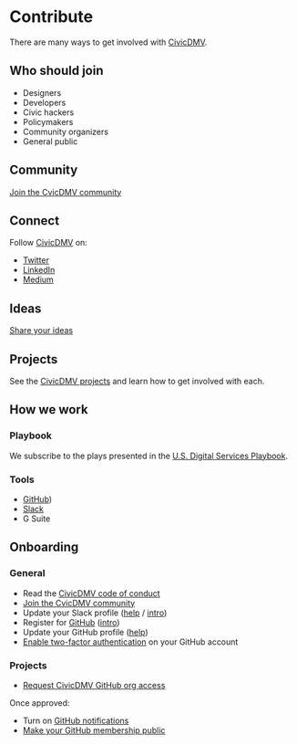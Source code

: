 # Contribute

There are many ways to get involved with [CivicDMV](https://civicdmv.org/).

## Who should join

* Designers
* Developers
* Civic hackers
* Policymakers
* Community organizers
* General public

## Community

[Join the CvicDMV community](https://join.slack.com/t/civicdmv/shared_invite/enQtNjEyNjEwMjQ4OTAzLWQ4M2FlMDI0NzNiNTNmNjc4YjY2N2FmNzYwMjE5Mzg5OGVkYzY5ZDhmNjljMGY0MWY4ZDI5MGZhM2Y5ZmRkYjM)

## Connect

Follow [CivicDMV](https://civicdmv.org/) on:

* [Twitter](https://twitter.com/civic_dmv/)
* [LinkedIn](https://linkedin.com/company/civicdmv)
* [Medium](https://medium.com/civicdmv)

## Ideas

[Share your ideas](https://github.com/CivicDMV/ideas/issues/new)

## Projects

See the [CivicDMV projects](https://civicdmv-handbook.readthedocs.io/en/latest/projects/) and learn how to get involved with each.

## How we work

### Playbook

We subscribe to the plays presented in the [U.S. Digital Services Playbook](https://playbook.cio.gov/).

### Tools

* [GitHub](https://github.com))
* [Slack](https://slack.com)
* G Suite

## Onboarding

### General

* Read the [CivicDMV code of conduct](https://civicdmv-handbook.readthedocs.io/en/latest/conduct/)
* [Join the CvicDMV community](https://join.slack.com/t/civicdmv/shared_invite/enQtNjEyNjEwMjQ4OTAzLWQ4M2FlMDI0NzNiNTNmNjc4YjY2N2FmNzYwMjE5Mzg5OGVkYzY5ZDhmNjljMGY0MWY4ZDI5MGZhM2Y5ZmRkYjM)
* Update your Slack profile ([help](https://get.slack.help/hc/en-us/articles/204092246-Edit-your-profile) / [intro](https://guides.github.com/))
* Register for [GitHub](https://github.com) ([intro](https://guides.github.com/))
* Update your GitHub profile ([help](https://help.github.com/en/articles/about-your-profile))
* [Enable two-factor authentication](https://github.com/settings/security) on your GitHub account

### Projects

* [Request CivicDMV GitHub org access](https://github.com/civicdmv/ops/issues/new?assignees=&labels=&template=github-org-access-request.md&title=GitHub+org+access+request)

Once approved: 

* Turn on [GitHub notifications](https://github.com/settings/notifications)
* [Make your GitHub membership public](https://github.com/orgs/civicdmv/people)
